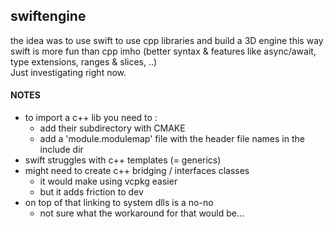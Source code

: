 ## swiftengine
the idea was to use swift to use cpp libraries and build a 3D engine this way  
swift is more fun than cpp imho (better syntax & features like async/await, type extensions, ranges & slices, ..)  
Just investigating right now.

#### NOTES
* to import a c++ lib you need to :
  - add their subdirectory with CMAKE
  - add a 'module.modulemap' file with the header file names in the include dir
* swift struggles with c++ templates (= generics)
* might need to create c++ bridging / interfaces classes
  - it would make using vcpkg easier
  - but it adds friction to dev
* on top of that linking to system dlls is a no-no
  - not sure what the workaround for that would be...